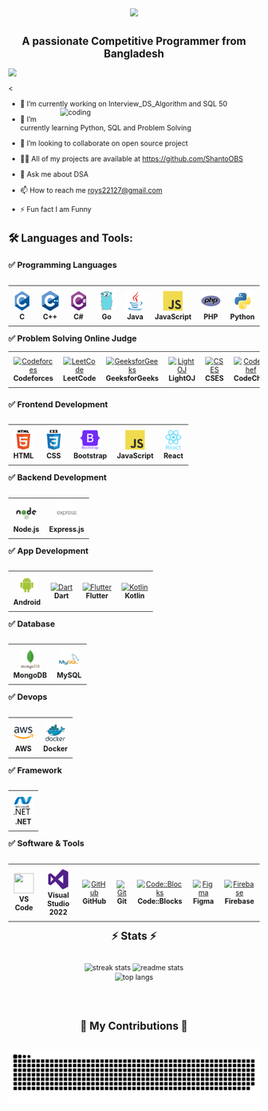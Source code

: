 
<h1 align="center">
    <img src="https://readme-typing-svg.herokuapp.com/?font=Righteous&size=35&center=true&vCenter=true&width=500&height=70&duration=4000&lines=Hi+There!+👋;+I'm+Shanta+Shil!;" />
</h1>


<h2 align="center">A passionate Competitive Programmer from Bangladesh</h2>

 
<img align="left" src="https://visitor-badge.laobi.icu/badge?page_id=ShantoOBS.ShantoOBS" />
 <br/>

<
- 🔭 I’m currently working on Interview_DS_Algorithm and SQL 50   <img align="right" alt="coding" src="https://camo.githubusercontent.com/19db51af5f90f1b152bc0b9078f5fe97053955be5074f03f17019c70345bdcdb/68747470733a2f2f6d69726f2e6d656469756d2e636f6d2f6d61782f313336302f302a37513379765349765f7430696f4a2d5a2e676966" width="400" >

  
- 🌱 I’m currently learning Python, SQL and Problem Solving

- 🤝 I’m looking to collaborate on open source project

- 👨‍💻 All of my projects are available at https://github.com/ShantoOBS

- 💬 Ask me about DSA

- 📫 How to reach me roys22127@gmail.com

- ⚡ Fun fact I am Funny


<h2 align="left">🛠️ Languages and Tools:</h2>



<h3 align="left">✅ Programming Languages</h3>

<table align="left">
  <tr>
    <td align="center" style="padding: 10px;">
      <a href="https://www.cprogramming.com/" target="_blank" rel="noreferrer">
        <img src="https://raw.githubusercontent.com/devicons/devicon/master/icons/c/c-original.svg" alt="C" width="40" height="40"/>
      </a>
      <br/>
      <strong>C</strong>
    </td>
    <td align="center" style="padding: 10px;">
      <a href="https://www.w3schools.com/cpp/" target="_blank" rel="noreferrer">
        <img src="https://raw.githubusercontent.com/devicons/devicon/master/icons/cplusplus/cplusplus-original.svg" alt="C++" width="40" height="40"/>
      </a>
      <br/>
      <strong>C++</strong>
    </td>
    <td align="center" style="padding: 10px;">
      <a href="https://www.w3schools.com/cs/" target="_blank" rel="noreferrer">
        <img src="https://raw.githubusercontent.com/devicons/devicon/master/icons/csharp/csharp-original.svg" alt="C#" width="40" height="40"/>
      </a>
      <br/>
      <strong>C#</strong>
    </td>
    <td align="center" style="padding: 10px;">
      <a href="https://golang.org" target="_blank" rel="noreferrer">
        <img src="https://raw.githubusercontent.com/devicons/devicon/master/icons/go/go-original.svg" alt="Go" width="40" height="40"/>
      </a>
      <br/>
      <strong>Go</strong>
    </td>
    <td align="center" style="padding: 10px;">
      <a href="https://www.java.com" target="_blank" rel="noreferrer">
        <img src="https://raw.githubusercontent.com/devicons/devicon/master/icons/java/java-original.svg" alt="Java" width="40" height="40"/>
      </a>
      <br/>
      <strong>Java</strong>
    </td>
    <td align="center" style="padding: 10px;">
      <a href="https://developer.mozilla.org/en-US/docs/Web/JavaScript" target="_blank" rel="noreferrer">
        <img src="https://raw.githubusercontent.com/devicons/devicon/master/icons/javascript/javascript-original.svg" alt="JavaScript" width="40" height="40"/>
      </a>
      <br/>
      <strong>JavaScript</strong>
    </td>
    <td align="center" style="padding: 10px;">
      <a href="https://www.php.net" target="_blank" rel="noreferrer">
        <img src="https://raw.githubusercontent.com/devicons/devicon/master/icons/php/php-original.svg" alt="PHP" width="40" height="40"/>
      </a>
      <br/>
      <strong>PHP</strong>
    </td>
    <td align="center" style="padding: 10px;">
      <a href="https://www.python.org" target="_blank" rel="noreferrer">
        <img src="https://raw.githubusercontent.com/devicons/devicon/master/icons/python/python-original.svg" alt="Python" width="40" height="40"/>
      </a>
      <br/>
      <strong>Python</strong>
    </td>
  </tr>
</table>


<br /><br /><br /><br />


<h3 align="left">✅ Problem Solving Online Judge</h3>
<table>
  <tr>
    <td align="center" style="padding: 10px;">
      <a href="https://codeforces.com/profile/roys22127" target="_blank" rel="noreferrer">
        <img src="https://raw.githubusercontent.com/rahuldkjain/github-profile-readme-generator/master/src/images/icons/Social/codeforces.svg" alt="Codeforces" height="40" width="40"/>
      </a>
      <br />
      <strong>Codeforces</strong>
    </td>
    <td align="center" style="padding: 10px;">
      <a href="https://leetcode.com/u/roys22127/" target="_blank" rel="noreferrer">
        <img src="https://raw.githubusercontent.com/rahuldkjain/github-profile-readme-generator/master/src/images/icons/Social/leet-code.svg" alt="LeetCode" height="40" width="40"/>
      </a>
      <br />
      <strong>LeetCode</strong>
    </td>
    <td align="center" style="padding: 10px;">
      <a href="https://www.geeksforgeeks.org/user/roys2hca7/" target="_blank" rel="noreferrer">
        <img src="https://raw.githubusercontent.com/rahuldkjain/github-profile-readme-generator/master/src/images/icons/Social/geeks-for-geeks.svg" alt="GeeksforGeeks" height="45" width="45"/>
      </a>
      <br />
      <strong>GeeksforGeeks</strong>
    </td>
    <td align="center" style="padding: 10px;">
      <a href="https://lightoj.com/user/roys22127" target="_blank" rel="noreferrer">
        <img src="https://academichelp.net/wp-content/webp-express/webp-images/doc-root/wp-content/uploads/2023/06/lightoj.jpg.webp" alt="LightOJ" height="30" width="40"/>
      </a>
      <br />
      <strong>LightOJ</strong>
    </td>
    <td align="center" style="padding: 10px;">
      <a href="https://cses.fi/user/230850" target="_blank" rel="noreferrer">
        <img src="https://media.geeksforgeeks.org/wp-content/uploads/20240304161748/CSES-Problem-Set-Solutions-copy.webp" alt="CSES" height="40" width="40"/>
      </a>
      <br />
      <strong>CSES</strong>
    </td>
    <td align="center" style="padding: 10px;">
      <a href="https://www.codechef.com/users/roys22127" target="_blank" rel="noreferrer">
        <img src="https://cdn.jsdelivr.net/npm/simple-icons@3.1.0/icons/codechef.svg" alt="CodeChef" height="30" width="40"/>
      </a>
      <br />
      <strong>CodeChef</strong>
    </td>
  </tr>
</table>


<h3 align="left">✅ Frontend Development</h3>

<table align="left">
  <tr>
    <td align="center" style="padding: 10px;">
      <a href="https://www.w3.org/html/" target="_blank" rel="noreferrer">
        <img src="https://raw.githubusercontent.com/devicons/devicon/master/icons/html5/html5-original-wordmark.svg" alt="HTML5" width="40" height="40"/>
      </a>
      <br/>
      <strong>HTML</strong>
    </td>
    <td align="center" style="padding: 10px;">
      <a href="https://www.w3schools.com/css/" target="_blank" rel="noreferrer">
        <img src="https://raw.githubusercontent.com/devicons/devicon/master/icons/css3/css3-original-wordmark.svg" alt="CSS3" width="40" height="40"/>
      </a>
      <br/>
      <strong>CSS</strong>
    </td>
    <td align="center" style="padding: 10px;">
      <a href="https://getbootstrap.com" target="_blank" rel="noreferrer">
        <img src="https://raw.githubusercontent.com/devicons/devicon/master/icons/bootstrap/bootstrap-plain-wordmark.svg" alt="Bootstrap" width="40" height="40"/>
      </a>
      <br/>
      <strong>Bootstrap</strong>
    </td>

   <td align="center" style="padding: 10px;">
      <a href="https://developer.mozilla.org/en-US/docs/Web/JavaScript" target="_blank" rel="noreferrer">
        <img src="https://raw.githubusercontent.com/devicons/devicon/master/icons/javascript/javascript-original.svg" alt="JavaScript" width="40" height="40"/>
      </a>
      <br/>
      <strong>JavaScript</strong>
    </td>
    <td align="center" style="padding: 10px;">
      <a href="https://reactjs.org/" target="_blank" rel="noreferrer">
        <img src="https://raw.githubusercontent.com/devicons/devicon/master/icons/react/react-original-wordmark.svg" alt="React" width="40" height="40"/>
      </a>
      <br/>
      <strong>React</strong>
    </td>
  </tr>
</table>

<br /><br /><br /><br />


<h3 align="left">✅ Backend Development</h3>

<table align="left">
  <tr>
    <td align="center" style="padding: 10px;">
      <a href="https://nodejs.org" target="_blank" rel="noreferrer">
        <img src="https://raw.githubusercontent.com/devicons/devicon/master/icons/nodejs/nodejs-original-wordmark.svg" alt="Node.js" width="40" height="40"/>
      </a>
      <br/>
      <strong>Node.js</strong>
    </td>
    <td align="center" style="padding: 10px;">
      <a href="https://expressjs.com" target="_blank" rel="noreferrer">
        <img src="https://raw.githubusercontent.com/devicons/devicon/master/icons/express/express-original-wordmark.svg" alt="Express.js" width="40" height="40"/>
      </a>
      <br/>
      <strong>Express.js</strong>
    </td>
  </tr>
</table>


<br /><br /><br /><br />


<h3 align="left">✅ App Development</h3>


<table align="left">
  <tr>
    <td align="center" style="padding: 10px;">
      <a href="https://developer.android.com" target="_blank" rel="noreferrer">
        <img src="https://raw.githubusercontent.com/devicons/devicon/master/icons/android/android-original-wordmark.svg" alt="Android" width="40" height="40"/>
      </a>
      <br/>
      <strong>Android</strong>
    </td>
    <td align="center" style="padding: 10px;">
      <a href="https://dart.dev" target="_blank" rel="noreferrer">
        <img src="https://www.vectorlogo.zone/logos/dartlang/dartlang-icon.svg" alt="Dart" width="40" height="40"/>
      </a>
      <br/>
      <strong>Dart</strong>
    </td>
    <td align="center" style="padding: 10px;">
      <a href="https://flutter.dev" target="_blank" rel="noreferrer">
        <img src="https://www.vectorlogo.zone/logos/flutterio/flutterio-icon.svg" alt="Flutter" width="40" height="40"/>
      </a>
      <br/>
      <strong>Flutter</strong>
    </td>
    <td align="center" style="padding: 10px;">
      <a href="https://kotlinlang.org" target="_blank" rel="noreferrer">
        <img src="https://www.vectorlogo.zone/logos/kotlinlang/kotlinlang-icon.svg" alt="Kotlin" width="40" height="40"/>
      </a>
      <br/>
      <strong>Kotlin</strong>
    </td>
  </tr>
</table>

<br /><br /><br /><br />

<h3 align="left">✅ Database</h3>

<table align="left">
  <tr>
    <td align="center" style="padding: 10px;">
      <a href="https://www.mongodb.com/" target="_blank" rel="noreferrer">
        <img src="https://raw.githubusercontent.com/devicons/devicon/master/icons/mongodb/mongodb-original-wordmark.svg" alt="MongoDB" width="40" height="40"/>
      </a>
      <br/>
      <strong>MongoDB</strong>
    </td>
       <td align="center" style="padding: 10px;">
      <a href="https://www.mysql.com/" target="_blank" rel="noreferrer">
        <img src="https://raw.githubusercontent.com/devicons/devicon/master/icons/mysql/mysql-original-wordmark.svg" alt="MySQL" width="40" height="40"/>
      </a>
      <br/>
      <strong>MySQL</strong>
    </td> 
 
  
  </tr>
</table>

<br /><br /><br /><br/>


<h3 align="left">✅ Devops</h3>

<table align="left">
  <tr>
    <td align="center" style="padding: 10px;">
      <a href="https://aws.amazon.com" target="_blank" rel="noreferrer">
        <img src="https://raw.githubusercontent.com/devicons/devicon/master/icons/amazonwebservices/amazonwebservices-original-wordmark.svg" alt="AWS" width="40" height="40"/>
      </a>
      <br/>
      <strong>AWS</strong>
    </td>
    <td align="center" style="padding: 10px;">
      <a href="https://www.docker.com/" target="_blank" rel="noreferrer">
        <img src="https://raw.githubusercontent.com/devicons/devicon/master/icons/docker/docker-original-wordmark.svg" alt="Docker" width="40" height="40"/>
      </a>
      <br/>
      <strong>Docker</strong>
    </td>
  </tr>
</table>
<br /><br /><br /><br/>

<h3 align="left">✅ Framework</h3>

<table align="left">
  <tr>
    <td align="center" style="padding: 10px;">
      <a href="https://dotnet.microsoft.com/" target="_blank" rel="noreferrer">
        <img src="https://raw.githubusercontent.com/devicons/devicon/master/icons/dot-net/dot-net-original-wordmark.svg" alt="DotNet" width="40" height="40"/>
      </a>
      <br/>
      <strong>.NET</strong>
    </td>
  </tr>
</table>

<br /><br /><br /><br/>

<h3 align="left">✅ Software & Tools</h3>

<table align="left">
  <tr>
       <td align="center" style="padding: 10px;">
      <a href="https://code.visualstudio.com/" target="_blank" rel="noreferrer">
        <img src="https://encrypted-tbn0.gstatic.com/images?q=tbn:ANd9GcRXw1e_BUF94tqvmJWuXqHzbCG-nP0ONdK4rA&s" width="40" height="40"/>
      </a>
      <br/>
      <strong>VS Code</strong>
    </td>
          <td align="center" style="padding: 10px;">
      <a href="https://visualstudio.microsoft.com/vs/2022/" target="_blank" rel="noreferrer">
        <img src="https://raw.githubusercontent.com/devicons/devicon/master/icons/visualstudio/visualstudio-plain.svg" alt="Visual Studio 2022" width="40" height="40"/>
      </a>
      <br/>
      <strong>Visual Studio 2022</strong>
    </td>
     <td align="center" style="padding: 10px;">
      <a href="https://github.com/" target="_blank" rel="noreferrer">
        <img src="https://www.vectorlogo.zone/logos/github/github-icon.svg" alt="GitHub" width="40" height="40"/>
      </a>
      <br/>
      <strong>GitHub</strong>
    </td> 
     <td align="center" style="padding: 10px;">
      <a href="https://git-scm.com/" target="_blank" rel="noreferrer">
        <img src="https://www.vectorlogo.zone/logos/git-scm/git-scm-icon.svg" alt="Git" width="40" height="40"/>
      </a>
      <br/>
      <strong>Git</strong>
    </td> 
    <td align="center" style="padding: 10px;">
      <a href="http://www.codeblocks.org/" target="_blank" rel="noreferrer">
        <img src="https://encrypted-tbn0.gstatic.com/images?q=tbn:ANd9GcQ7MKhgZWe_kv4VltcmA7lc5P9V0rzovlKSqGBaRPyx5yeY5ErmTkJRBFqo-BqUhEwwH9M&usqp=CAU" alt="Code::Blocks" width="40" height="40"/>
      </a>
      <br/>
      <strong>Code::Blocks</strong>
    </td> 
    <td align="center" style="padding: 10px;">
      <a href="https://www.figma.com/" target="_blank" rel="noreferrer">
        <img src="https://www.vectorlogo.zone/logos/figma/figma-icon.svg" alt="Figma" width="40" height="40"/>
      </a>
      <br/>
      <strong>Figma</strong>
    </td>
     <td align="center" style="padding: 10px;">
      <a href="https://firebase.google.com/" target="_blank" rel="noreferrer">
        <img src="https://www.vectorlogo.zone/logos/firebase/firebase-icon.svg" alt="Firebase" width="40" height="40"/>
      </a>
      <br/>
      <strong>Firebase</strong>
    </td>
      
    
  </tr>
</table>

<br /><br /><br /><br/>

<hr/>

<h2 align="center">⚡ Stats ⚡</h2>
<br>
<div align=center>
  <img width=390 src="https://github-readme-streak-stats-salesp07.vercel.app/?user=ShantoOBS&count_private=true&theme=react&border_radius=10" alt="streak stats"/>
  <img width=390 src="https://github-readme-stats-salesp07.vercel.app/api?username=ShantoOBS&count_private=true&show_icons=true&theme=react&rank_icon=github&border_radius=10" alt="readme stats" />
  <br/>
  <img width=325 align="center" src="https://github-readme-stats-salesp07.vercel.app/api/top-langs/?username=ShantoOBS&hide=HTML&langs_count=8&layout=compact&theme=react&border_radius=10&size_weight=0.5&count_weight=0.5&exclude_repo=github-readme-stats" alt="top langs" />
</div>

<br/><br/>

<div align="center">
  <h2>🐍 My Contributions 🐍</h2>
  <br>
  <img alt="snake eating my contributions" src="https://raw.githubusercontent.com/salesp07/salesp07/output/github-contribution-grid-snake.svg" />
  
  <br/><br/><br/>
</div>




